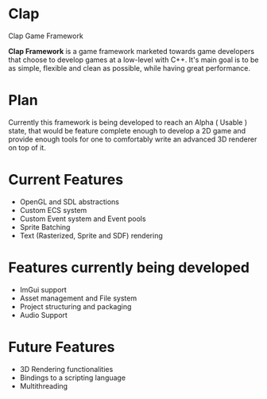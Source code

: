 # Clap
Clap Game Framework

**Clap Framework** is a game framework marketed towards game developers that choose to develop games at a low-level with C++. It's main goal is to be as simple, flexible and clean as possible, while having great performance.

# Plan

Currently this framework is being developed to reach an Alpha ( Usable ) state, that would be feature complete enough to develop a 2D game and provide enough tools for one to comfortably write an advanced 3D renderer on top of it.

# Current Features
* OpenGL and SDL abstractions
* Custom ECS system
* Custom Event system and Event pools
* Sprite Batching
* Text (Rasterized, Sprite and SDF) rendering

# Features currently being developed
* ImGui support
* Asset management and File system
* Project structuring and packaging
* Audio Support


# Future Features
* 3D Rendering functionalities
* Bindings to a scripting language
* Multithreading
